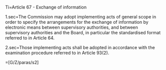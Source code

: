 Ti=Article 67 - Exchange of information

1.sec=The Commission may adopt implementing acts of general scope in order to specify the arrangements for the exchange of information by electronic means between supervisory authorities, and between supervisory authorities and the Board, in particular the standardised format referred to in Article 64.

2.sec=Those implementing acts shall be adopted in accordance with the examination procedure referred to in Article 93(2).

=[G/Z/paras/s2]

